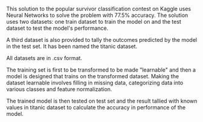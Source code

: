 
This solution to the popular survivor classification contest on Kaggle uses Neural Networks to solve the problem with 77.5% accuracy.
The solution uses two datasets:
one train dataset to train the model on and the test dataset to test the model's performance.

A third dataset is also provided to tally the outcomes predicted by the model in the test set. It has been named the titanic dataset.

All datasets are in .csv format.

The training set is first to be transformed to be made "learnable" and then a model is designed that trains on the transformed dataset.
Making the dataset learnable involves filling in missing data, categorizing data into various classes and feature normalization.

The trained model is then tested on test set and the result tallied with known values in titanic dataset to calculate the accuracy in performance of the model.
